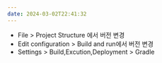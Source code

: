 ```yaml
---
date: 2024-03-02T22:41:32
---
```

- File > Project Structure 에서 버전 변경  
- Edit configuration > Build and run에서 버전 변경
- Settings > Build,Excution,Deployment > Gradle